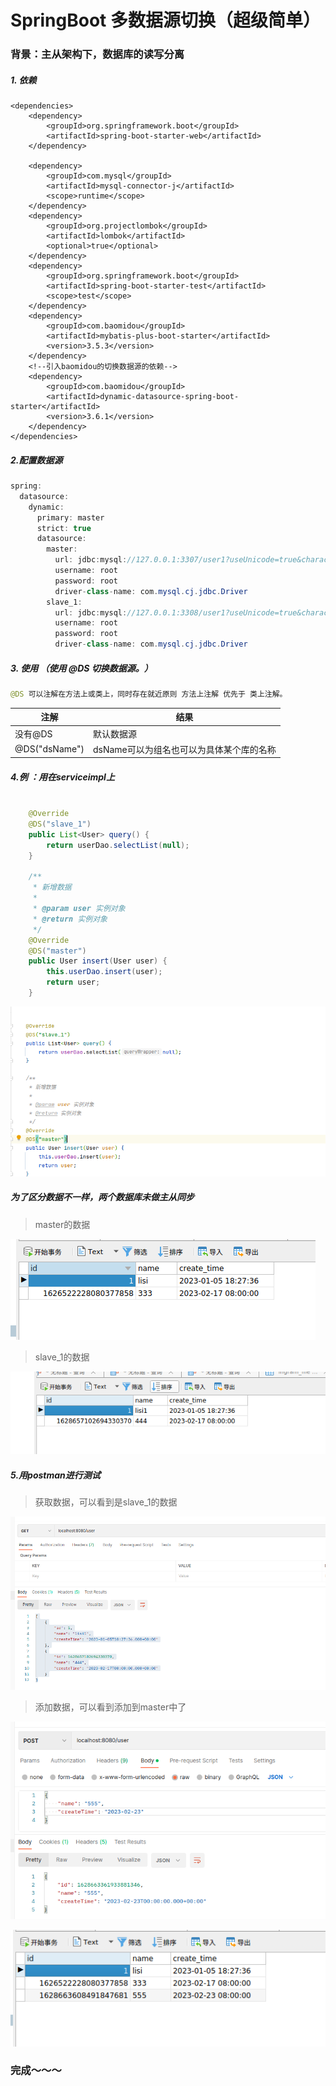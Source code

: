 # SpringBoot 多数据源切换（超级简单）

### 背景：主从架构下，数据库的读写分离

##### 1. 依赖

    <dependencies>
		<dependency>
			<groupId>org.springframework.boot</groupId>
			<artifactId>spring-boot-starter-web</artifactId>
		</dependency>

		<dependency>
			<groupId>com.mysql</groupId>
			<artifactId>mysql-connector-j</artifactId>
			<scope>runtime</scope>
		</dependency>
		<dependency>
			<groupId>org.projectlombok</groupId>
			<artifactId>lombok</artifactId>
			<optional>true</optional>
		</dependency>
		<dependency>
			<groupId>org.springframework.boot</groupId>
			<artifactId>spring-boot-starter-test</artifactId>
			<scope>test</scope>
		</dependency>
		<dependency>
			<groupId>com.baomidou</groupId>
			<artifactId>mybatis-plus-boot-starter</artifactId>
			<version>3.5.3</version>
		</dependency>
        <!--引入baomidou的切换数据源的依赖-->
		<dependency>
			<groupId>com.baomidou</groupId>
			<artifactId>dynamic-datasource-spring-boot-starter</artifactId>
			<version>3.6.1</version>
		</dependency>
	</dependencies>

##### 2.配置数据源

```java
spring:
  datasource:
    dynamic:
      primary: master
      strict: true
      datasource:
        master:
          url: jdbc:mysql://127.0.0.1:3307/user1?useUnicode=true&characterEncoding=utf8&useSSL=false
          username: root
          password: root
          driver-class-name: com.mysql.cj.jdbc.Driver
        slave_1:
          url: jdbc:mysql://127.0.0.1:3308/user1?useUnicode=true&characterEncoding=utf8&useSSL=false
          username: root
          password: root
          driver-class-name: com.mysql.cj.jdbc.Driver
```

##### 3. 使用 （使用 @DS 切换数据源。）
```java
@DS 可以注解在方法上或类上，同时存在就近原则 方法上注解 优先于 类上注解。
```
| 注解 | 结果 |
|  ----  | ----  |
| 没有@DS | 默认数据源 |
| @DS("dsName") | dsName可以为组名也可以为具体某个库的名称 |

##### 4.例 ：用在serviceimpl上
```java

    @Override
    @DS("slave_1")
    public List<User> query() {
        return userDao.selectList(null);
    }

    /**
     * 新增数据
     *
     * @param user 实例对象
     * @return 实例对象
     */
    @Override
    @DS("master")
    public User insert(User user) {
        this.userDao.insert(user);
        return user;
    }
```

![img.png](img/img.png)


##### 为了区分数据不一样，两个数据库未做主从同步

> master的数据
> 
![img_1.png](img/img_1.png)

> slave_1的数据
> 
![img_2.png](img/img_2.png)

##### 5.用postman进行测试

> 获取数据，可以看到是slave_1的数据
> 
![img_3.png](img/img_3.png)

> 添加数据，可以看到添加到master中了
> 
![img_4.png](img/img_4.png)

![img_5.png](img/img_5.png)

### 完成～～～

